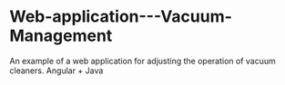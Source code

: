 # Web-application---Vacuum-Management
An example of a web application for adjusting the operation of vacuum cleaners. Angular + Java
